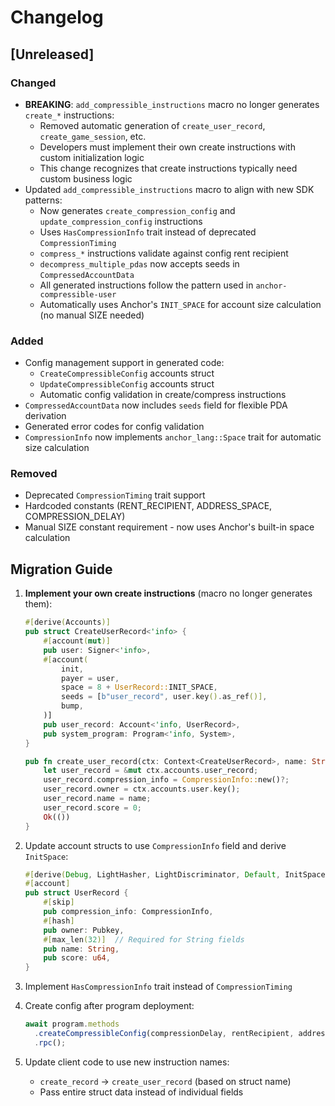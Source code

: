 # Changelog

## [Unreleased]

### Changed

- **BREAKING**: `add_compressible_instructions` macro no longer generates `create_*` instructions:
  - Removed automatic generation of `create_user_record`, `create_game_session`, etc.
  - Developers must implement their own create instructions with custom initialization logic
  - This change recognizes that create instructions typically need custom business logic
- Updated `add_compressible_instructions` macro to align with new SDK patterns:
  - Now generates `create_compression_config` and `update_compression_config` instructions
  - Uses `HasCompressionInfo` trait instead of deprecated `CompressionTiming`
  - `compress_*` instructions validate against config rent recipient  
  - `decompress_multiple_pdas` now accepts seeds in `CompressedAccountData`
  - All generated instructions follow the pattern used in `anchor-compressible-user`
  - Automatically uses Anchor's `INIT_SPACE` for account size calculation (no manual SIZE needed)

### Added

- Config management support in generated code:
  - `CreateCompressibleConfig` accounts struct
  - `UpdateCompressibleConfig` accounts struct
  - Automatic config validation in create/compress instructions
- `CompressedAccountData` now includes `seeds` field for flexible PDA derivation
- Generated error codes for config validation
- `CompressionInfo` now implements `anchor_lang::Space` trait for automatic size calculation

### Removed

- Deprecated `CompressionTiming` trait support
- Hardcoded constants (RENT_RECIPIENT, ADDRESS_SPACE, COMPRESSION_DELAY)
- Manual SIZE constant requirement - now uses Anchor's built-in space calculation

## Migration Guide

1. **Implement your own create instructions** (macro no longer generates them):

   ```rust
   #[derive(Accounts)]
   pub struct CreateUserRecord<'info> {
       #[account(mut)]
       pub user: Signer<'info>,
       #[account(
           init,
           payer = user,
           space = 8 + UserRecord::INIT_SPACE,
           seeds = [b"user_record", user.key().as_ref()],
           bump,
       )]
       pub user_record: Account<'info, UserRecord>,
       pub system_program: Program<'info, System>,
   }

   pub fn create_user_record(ctx: Context<CreateUserRecord>, name: String) -> Result<()> {
       let user_record = &mut ctx.accounts.user_record;
       user_record.compression_info = CompressionInfo::new()?;
       user_record.owner = ctx.accounts.user.key();
       user_record.name = name;
       user_record.score = 0;
       Ok(())
   }
   ```

2. Update account structs to use `CompressionInfo` field and derive `InitSpace`:

   ```rust
   #[derive(Debug, LightHasher, LightDiscriminator, Default, InitSpace)]
   #[account]
   pub struct UserRecord {
       #[skip]
       pub compression_info: CompressionInfo,
       #[hash]
       pub owner: Pubkey,
       #[max_len(32)]  // Required for String fields
       pub name: String,
       pub score: u64,
   }
   ```

3. Implement `HasCompressionInfo` trait instead of `CompressionTiming`

4. Create config after program deployment:

   ```typescript
   await program.methods
     .createCompressibleConfig(compressionDelay, rentRecipient, addressSpace)
     .rpc();
   ```

4. Update client code to use new instruction names:
   - `create_record` → `create_user_record` (based on struct name)
   - Pass entire struct data instead of individual fields
